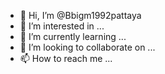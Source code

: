 - 👋 Hi, I’m @Bbigm1992pattaya
- 👀 I’m interested in ...
- 🌱 I’m currently learning ...
- 💞️ I’m looking to collaborate on ...
- 📫 How to reach me ...

<!---
Bbigm1992pattaya/Bbigm1992pattaya is a ✨ special ✨ repository because its `README.md` (this file) appears on your GitHub profile.
You can click the Preview link to take a look at your changes.
--->
